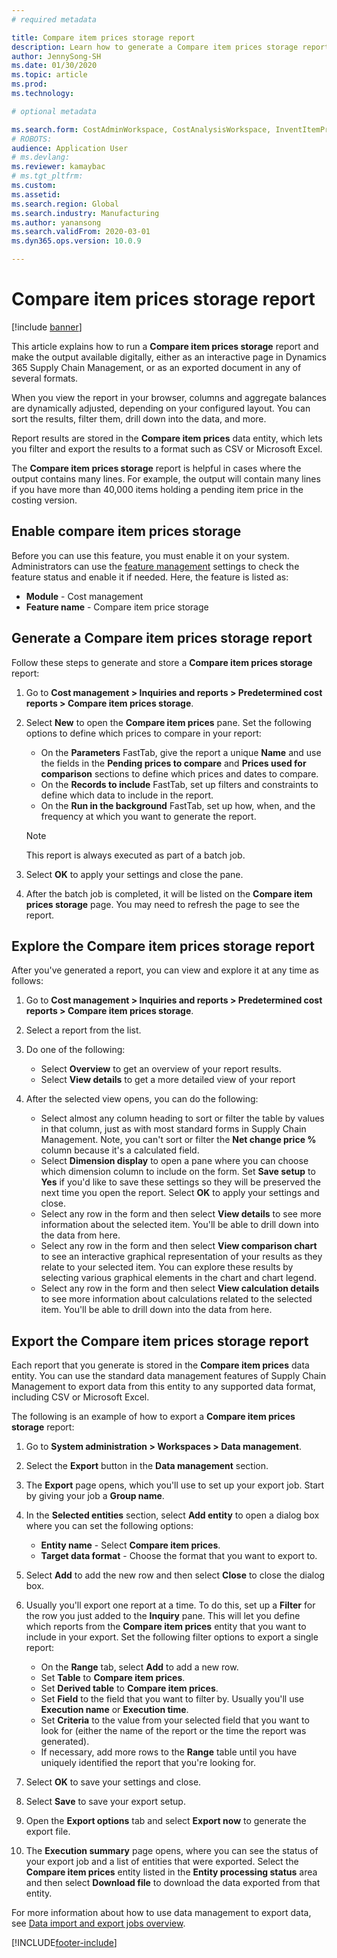 ```yaml
---
# required metadata

title: Compare item prices storage report
description: Learn how to generate a Compare item prices storage report and then browse and/or export the result.
author: JennySong-SH
ms.date: 01/30/2020
ms.topic: article
ms.prod:
ms.technology:

# optional metadata

ms.search.form: CostAdminWorkspace, CostAnalysisWorkspace, InventItemPriceCompareStorage, InventItemPriceCompareStorageDetailsChart, InventItemPriceCompareStorageDetails
# ROBOTS:
audience: Application User
# ms.devlang: 
ms.reviewer: kamaybac
# ms.tgt_pltfrm:
ms.custom: 
ms.assetid: 
ms.search.region: Global
ms.search.industry: Manufacturing
ms.author: yanansong
ms.search.validFrom: 2020-03-01
ms.dyn365.ops.version: 10.0.9

---
```


# Compare item prices storage report

[!include [banner](../includes/banner.md)]

This article explains how to run a **Compare item prices storage** report and make the output available digitally, either as an interactive page in Dynamics 365 Supply Chain Management, or as an exported document in any of several formats.

When you view the report in your browser, columns and aggregate balances are dynamically adjusted, depending on your configured layout. You can sort the results, filter them, drill down into the data, and more.

Report results are stored in the **Compare item prices** data entity, which lets you filter and export the results to a format such as CSV or Microsoft Excel.

The **Compare item prices storage** report is helpful in cases where the output contains many lines. For example, the output will contain many lines if you have more than 40,000 items holding a pending item price in the costing version.

## Enable compare item prices storage

Before you can use this feature, you must enable it on your system. Administrators can use the [feature management](../../fin-ops-core/fin-ops/get-started/feature-management/feature-management-overview.md) settings to check the feature status and enable it if needed. Here, the feature is listed as:

- **Module** - Cost management
- **Feature name** - Compare item price storage

## Generate a Compare item prices storage report

Follow these steps to generate and store a **Compare item prices storage** report:

1. Go to **Cost management > Inquiries and reports > Predetermined cost reports > Compare item prices storage**.

1. Select **New** to open the **Compare item prices** pane. Set the following options to define which prices to compare in your report:

    - On the **Parameters** FastTab, give the report a unique **Name** and use the fields in the **Pending prices to compare** and **Prices used for comparison** sections to define which prices and dates to compare.
    - On the **Records to include** FastTab, set up filters and constraints to define which data to include in the report.
    - On the **Run in the background** FastTab, set up how, when, and the frequency at which you want to generate the report.
    > [!NOTE]
    > This report is always executed as part of a batch job.

1. Select **OK** to apply your settings and close the pane.

1. After the batch job is completed, it will be listed on the **Compare item prices storage** page. You may need to refresh the page to see the report.

## Explore the Compare item prices storage report

After you've generated a report, you can view and explore it at any time as follows:

1. Go to **Cost management > Inquiries and reports > Predetermined cost reports > Compare item prices storage**.

1. Select a report from the list.

1. Do one of the following:

    - Select **Overview** to get an overview of your report results.
    - Select **View details** to get a more detailed view of your report

1. After the selected view opens, you can do the following:

    - Select almost any column heading to sort or filter the table by values in that column, just as with most standard forms in Supply Chain Management. Note, you can't sort or filter the **Net change price %** column because it's a calculated field.
    - Select **Dimension display** to open a pane where you can choose which dimension column to include on the form. Set **Save setup** to **Yes** if you'd like to save these settings so they will be preserved the next time you open the report. Select **OK** to apply your settings and close.
    - Select any row in the form and then select **View details** to see more information about the selected item. You'll be able to drill down into the data from here.
    - Select any row in the form and then select **View comparison chart** to see an interactive graphical representation of your results as they relate to your selected item. You can explore these results by selecting various graphical elements in the chart and chart legend.
    - Select any row in the form and then select **View calculation details** to see more information about calculations related to the selected item. You'll be able to drill down into the data from here.

## Export the Compare item prices storage report

Each report that you generate is stored in the **Compare item prices** data entity. You can use the standard data management features of Supply Chain Management to export data from this entity to any supported data format, including CSV or Microsoft Excel.

The following is an example of how to export a **Compare item prices storage** report:

1. Go to **System administration > Workspaces > Data management**.

1. Select the **Export** button in the **Data management** section.

1. The **Export** page opens, which you'll use to set up your export job. Start by giving your job a **Group name**.

1. In the **Selected entities** section, select **Add entity** to open a dialog box where you can set the following options:

    - **Entity name** - Select **Compare item prices**.
    - **Target data format** - Choose the format that you want to export to.

1. Select **Add** to add the new row and then select **Close** to close the dialog box.

1. Usually you'll export one report at a time. To do this, set up a **Filter** for the row you just added to the **Inquiry** pane. This will let you define which reports from the **Compare item prices** entity that you want to include in your export. Set the following filter options to export a single report:

    - On the **Range** tab, select **Add** to add a new row.
    - Set **Table** to **Compare item prices**.
    - Set **Derived table** to **Compare item prices**.
    - Set **Field** to the field that you want to filter by. Usually you'll use **Execution name** or **Execution time**.
    - Set **Criteria** to the value from your selected field that you want to look for (either the name of the report or the time the report was generated).
    - If necessary, add more rows to the **Range** table until you have uniquely identified the report that you're looking for.

1. Select **OK** to save your settings and close.

1. Select **Save** to save your export setup.

1. Open the **Export options** tab and select **Export now** to generate the export file.

1. The **Execution summary** page opens, where you can see the status of your export job and a list of entities that were exported. Select the **Compare item prices** entity listed in the **Entity processing status** area and then select **Download file** to download the data exported from that entity.

For more information about how to use data management to export data, see [Data import and export jobs overview](../../fin-ops-core/dev-itpro/data-entities/data-import-export-job.md).


[!INCLUDE[footer-include](../../includes/footer-banner.md)]